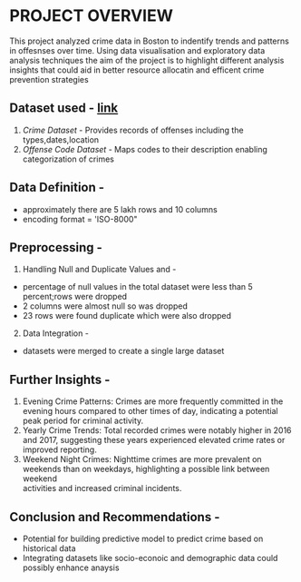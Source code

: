 # PROJECT OVERVIEW
This project analyzed crime data in Boston to indentify trends and patterns in offesnses over time. Using data visualisation and exploratory data analysis techniques the aim of the project is to highlight different analysis insights that could aid in better resource allocatin and efficent crime prevention strategies
## Dataset used - [link](https://www.kaggle.com/datasets/AnalyzeBoston/crimes-in-boston)
  1. *Crime Dataset* - Provides records of offenses including the types,dates,location
  2. *Offense Code Dataset* - Maps codes to their description enabling categorization of crimes
## Data Definition -
  * approximately there are 5 lakh rows and 10 columns
  * encoding format = 'ISO-8000"
## Preprocessing -
1) Handling Null and Duplicate Values and -
  * percentage of null values in the total dataset were less than 5 percent;rows were dropped
  * 2 columns were almost null so was dropped
  * 23 rows were found duplicate which were also dropped
2)  Data Integration -
  * datasets were merged to create a single large dataset
## Further Insights -
  1) Evening Crime Patterns: Crimes are more frequently committed in the evening hours compared to other times of day, indicating a potential peak 
     period for criminal activity.
  2) Yearly Crime Trends: Total recorded crimes were notably higher in 2016 and 2017, suggesting these years experienced elevated crime rates or 
     improved reporting.
  3) Weekend Night Crimes: Nighttime crimes are more prevalent on weekends than on weekdays, highlighting a possible link between weekend     
     activities and increased criminal incidents.     
## Conclusion and Recommendations -
  * Potential for building predictive model to predict crime based on historical data
  * Integrating datasets like socio-econoic and demographic data could possibly enhance anaysis
     

